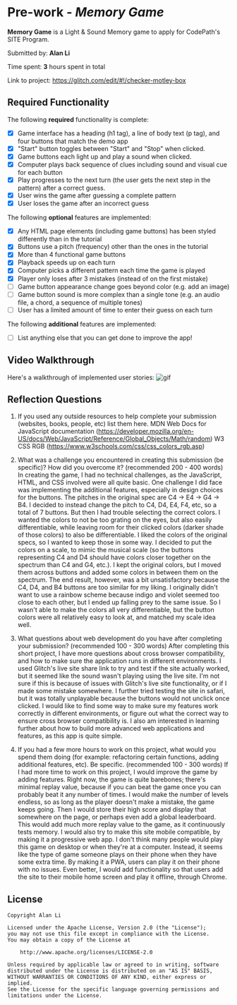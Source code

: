 # Pre-work - *Memory Game*

**Memory Game** is a Light & Sound Memory game to apply for CodePath's SITE Program. 

Submitted by: **Alan Li**

Time spent: **3** hours spent in total

Link to project: https://glitch.com/edit/#!/checker-motley-box

## Required Functionality

The following **required** functionality is complete:

* [x] Game interface has a heading (h1 tag), a line of body text (p tag), and four buttons that match the demo app
* [x] "Start" button toggles between "Start" and "Stop" when clicked. 
* [x] Game buttons each light up and play a sound when clicked. 
* [x] Computer plays back sequence of clues including sound and visual cue for each button
* [x] Play progresses to the next turn (the user gets the next step in the pattern) after a correct guess. 
* [x] User wins the game after guessing a complete pattern
* [x] User loses the game after an incorrect guess

The following **optional** features are implemented:

* [x] Any HTML page elements (including game buttons) has been styled differently than in the tutorial
* [x] Buttons use a pitch (frequency) other than the ones in the tutorial
* [x] More than 4 functional game buttons
* [x] Playback speeds up on each turn
* [x] Computer picks a different pattern each time the game is played
* [x] Player only loses after 3 mistakes (instead of on the first mistake)
* [ ] Game button appearance change goes beyond color (e.g. add an image)
* [ ] Game button sound is more complex than a single tone (e.g. an audio file, a chord, a sequence of multiple tones)
* [ ] User has a limited amount of time to enter their guess on each turn

The following **additional** features are implemented:

- [ ] List anything else that you can get done to improve the app!

## Video Walkthrough

Here's a walkthrough of implemented user stories:
![gif](https://cdn.glitch.com/071a68af-4c69-48e2-8754-fb46a657a132%2Flight-sound-game.gif?v=1616644911122)


## Reflection Questions
1. If you used any outside resources to help complete your submission (websites, books, people, etc) list them here. 
MDN Web Docs for JavaScript documentation (https://developer.mozilla.org/en-US/docs/Web/JavaScript/Reference/Global_Objects/Math/random)
W3 CSS RGB (https://www.w3schools.com/css/css_colors_rgb.asp)

2. What was a challenge you encountered in creating this submission (be specific)? How did you overcome it? (recommended 200 - 400 words) 
In creating the game, I had no technical challenges, as the JavaScript, HTML, and CSS involved were all quite basic. One challenge I did face was implementing the additional features, especially in design choices for the buttons. The pitches in the original spec are C4 -> E4 -> G4 -> B4. I decided to instead change the pitch to C4, D4, E4, F4, etc, so a total of 7 buttons. But then I had trouble selecting the correct colors. I wanted the colors to not be too grating on the eyes, but also easily differentiable, while leaving room for their clicked colors (darker shade of those colors) to also be differentiable. I liked the colors of the original specs, so I wanted to keep those in some way. I decided to put the colors on a scale, to mimic the musical scale (so the buttons representing C4 and D4 should have colors closer together on the spectrum than C4 and G4, etc.). I kept the original colors, but I moved them across buttons and added some colors in between them on the spectrum. The end result, however, was a bit unsatisfactory because the C4, D4, and B4 buttons are too similar for my liking. I originally didn't want to use a rainbow scheme because indigo and violet seemed too close to each other, but I ended up falling prey to the same issue. So I wasn't able to make the colors all very differentiable, but the button colors were all relatively easy to look at, and matched my scale idea well.

3. What questions about web development do you have after completing your submission? (recommended 100 - 300 words) 
After completing this short project, I have more questions about cross browser compatibility, and how to make sure the application runs in different environments. I used Glitch's live site share link to try and test if the site actually worked, but it seemed like the sound wasn't playing using the live site. I'm not sure if this is because of issues with Glitch's live site functionality, or if I made some mistake somewhere. I further tried testing the site in safari, but it was totally unplayable because the buttons would not unclick once clicked. I would like to find some way to make sure my features work correctly in different environments, or figure out what the correct way to ensure cross browser compatibility is. I also am interested in learning further about how to build more advanced web applications and features, as this app is quite simple.

4. If you had a few more hours to work on this project, what would you spend them doing (for example: refactoring certain functions, adding additional features, etc). Be specific. (recommended 100 - 300 words) 
If I had more time to work on this project, I would improve the game by adding features. Right now, the game is quite barebones; there's minimal replay value, because if you can beat the game once you can probably beat it any number of times. I would make the number of levels endless, so as long as the player doesn't make a mistake, the game keeps going. Then I would store their high score and display that somewhere on the page, or perhaps even add a global leaderboard. This would add much more replay value to the game, as it continuously tests memory. I would also try to make this site mobile compatible, by making it a progressive web app. I don't think many people would play this game on desktop or when they're at a computer. Instead, it seems like the type of game someone plays on their phone when they have some extra time. By making it a PWA, users can play it on their phone with no issues. Even better, I would add functionality so that users add the site to their mobile home screen and play it offline, through Chrome.


## License

    Copyright Alan Li

    Licensed under the Apache License, Version 2.0 (the "License");
    you may not use this file except in compliance with the License.
    You may obtain a copy of the License at

        http://www.apache.org/licenses/LICENSE-2.0

    Unless required by applicable law or agreed to in writing, software
    distributed under the License is distributed on an "AS IS" BASIS,
    WITHOUT WARRANTIES OR CONDITIONS OF ANY KIND, either express or implied.
    See the License for the specific language governing permissions and
    limitations under the License.
